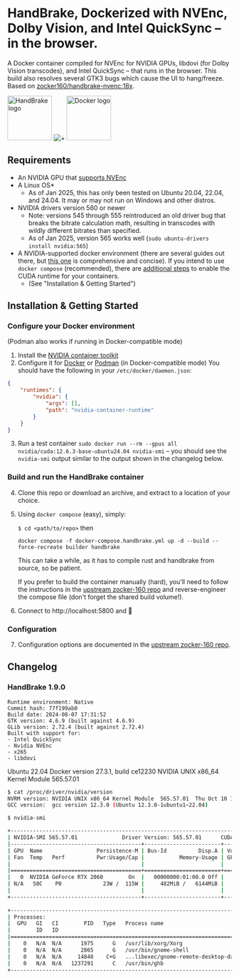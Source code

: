 # HandBrake, Dockerized with NVEnc, Dolby Vision, and Intel QuickSync – in the browser.
A Docker container compiled for NVEnc for NVIDIA GPUs, libdovi (for Dolby Vision transcodes), and Intel QuickSync – that runs in the browser. This build also resolves several GTK3 bugs which cause the UI to hang/freeze. Based on [zocker160/handbrake-nvenc:18x](https://github.com/zocker-160/handbrake-nvenc-docker).

<img src="https://handbrake.fr/docs/assets/images/icon@2x.png" width="100" alt="HandBrake logo" /> ![+](https://github.com/user-attachments/assets/18cea26f-88b2-4ea0-8182-d6558ea1ca58)
 <img src="https://github.com/user-attachments/assets/c195e982-74b3-4776-bfcb-7eae0ee0d8c3" width="100" alt="Docker logo" />


## Requirements

- An NVIDIA GPU that [supports NVEnc](https://developer.nvidia.com/video-encode-and-decode-gpu-support-matrix-new)
- A Linux OS*
  - As of Jan 2025, this has only been tested on Ubuntu 20.04, 22.04, and 24.04. It may or may not run on Windows and other distros.
- NVIDIA drivers version 560 or newer
  - Note: versions 545 through 555 reintroduced an old driver bug that breaks the bitrate calculation math, resulting in transcodes with wildly different bitrates than specified.
  - As of Jan 2025, version 565 works well (`sudo ubuntu-drivers install nvidia:565`)
- A NVIDIA-supported docker environment (there are several guides out there, but [this one](https://medium.com/@u.mele.coding/a-beginners-guide-to-nvidia-container-toolkit-on-docker-92b645f92006) is comprehensive and concise). If you intend to use `docker compose` (recommended), there are [additional steps](https://docs.docker.com/compose/how-tos/gpu-support/) to enable the CUDA runtime for your containers.
  - (See "Installation & Getting Started")

## Installation & Getting Started

### Configure your Docker environment

(Podman also works if running in Docker-compatible mode)

1. Install the [NVIDIA container toolkit](https://docs.nvidia.com/datacenter/cloud-native/container-toolkit/latest/install-guide.html#installing-with-apt)
2. Configure it for [Docker](https://docs.nvidia.com/datacenter/cloud-native/container-toolkit/latest/install-guide.html#configuring-docker) or [Podman](https://docs.nvidia.com/datacenter/cloud-native/container-toolkit/latest/install-guide.html#configuring-podman) (in Docker-compatible mode)
  You should have the following in your `/etc/docker/daemon.json`:
  ```json
  {
      "runtimes": {
          "nvidia": {
              "args": [],
              "path": "nvidia-container-runtime"
          }
      }
  }
  ```

3. Run a test container `sudo docker run --rm --gpus all nvidia/cuda:12.6.3-base-ubuntu24.04 nvidia-smi` – you should see the `nvidia-smi` output similar to the output shown in the changelog below.

### Build and run the HandBrake container

4. Clone this repo or download an archive, and extract to a location of your choice.
5. Using `docker compose` (easy), simply:

   ```$ cd <path/to/repo>``` then 

   ```docker compose -f docker-compose.handbrake.yml up -d --build --force-recreate builder handbrake```

   This can take a while, as it has to compile rust and handbrake from source, so be patient.

   If you prefer to build the container manually (hard), you'll need to follow the instructions in the [upstream zocker-160 repo](https://github.com/zocker-160/handbrake-nvenc-docker) and reverse-engineer the compose file (don't forget the shared build volume!).

6. Connect to http://localhost:5800 and 🎉

### Configuration

7. Configuration options are documented in the [upstream zocker-160 repo](https://github.com/zocker-160/handbrake-nvenc-docker).

## Changelog

### HandBrake 1.9.0

```
Runtime environment: Native
Commit hash: 77f199ab0
Build date: 2024-08-07 17:31:52
GTK version: 4.6.9 (built against 4.6.9)
GLib version: 2.72.4 (built against 2.72.4)
Built with support for:
- Intel QuickSync
- Nvidia NVEnc
- x265
- libdovi
```

Ubuntu 22.04
Docker version 27.3.1, build ce12230
NVIDIA UNIX x86_64 Kernel Module  565.57.01

```sh
$ cat /proc/driver/nvidia/version
NVRM version: NVIDIA UNIX x86_64 Kernel Module  565.57.01  Thu Oct 10 12:29:05 UTC 2024
GCC version:  gcc version 12.3.0 (Ubuntu 12.3.0-1ubuntu1~22.04)
```

```sh
$ nvidia-smi

+-----------------------------------------------------------------------------------------+
| NVIDIA-SMI 565.57.01              Driver Version: 565.57.01      CUDA Version: 12.7     |
|-----------------------------------------+------------------------+----------------------+
| GPU  Name                 Persistence-M | Bus-Id          Disp.A | Volatile Uncorr. ECC |
| Fan  Temp   Perf          Pwr:Usage/Cap |           Memory-Usage | GPU-Util  Compute M. |
|                                         |                        |               MIG M. |
|=========================================+========================+======================|
|   0  NVIDIA GeForce RTX 2060        On  |   00000000:01:00.0 Off |                  N/A |
| N/A   50C    P0             23W /  115W |     482MiB /   6144MiB |     14%      Default |
|                                         |                        |                  N/A |
+-----------------------------------------+------------------------+----------------------+
                                                                                         
+-----------------------------------------------------------------------------------------+
| Processes:                                                                              |
|  GPU   GI   CI        PID   Type   Process name                              GPU Memory |
|        ID   ID                                                               Usage      |
|=========================================================================================|
|    0   N/A  N/A      1975      G   /usr/lib/xorg/Xorg                             56MiB |
|    0   N/A  N/A      2865      G   /usr/bin/gnome-shell                            5MiB |
|    0   N/A  N/A     14848    C+G   ...libexec/gnome-remote-desktop-daemon         83MiB |
|    0   N/A  N/A   1237291      C   /usr/bin/ghb                                  330MiB |
+-----------------------------------------------------------------------------------------+
```
